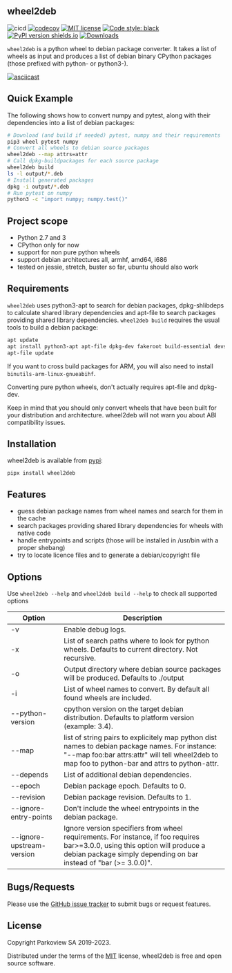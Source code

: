 ## wheel2deb

![cicd](https://github.com/upciti/wheel2deb/actions/workflows/cicd.yml/badge.svg)
[![codecov](https://codecov.io/gh/upciti/wheel2deb/branch/main/graph/badge.svg)](https://codecov.io/gh/upciti/wheel2deb)
[![MIT license](https://img.shields.io/badge/License-MIT-blue.svg)](https://lbesson.mit-license.org/)
[![Code style: black](https://img.shields.io/badge/code%20style-black-000000.svg)](https://github.com/ambv/black)
[![PyPI version shields.io](https://img.shields.io/pypi/v/wheel2deb.svg)](https://pypi.python.org/pypi/wheel2deb/)
[![Downloads](https://static.pepy.tech/personalized-badge/wheel2deb?period=total&units=international_system&left_color=blue&right_color=green&left_text=Downloads)](https://pepy.tech/project/wheel2deb)

`wheel2deb` is a python wheel to debian package converter. It takes a list of wheels as input and produces a list of debian binary CPython packages (those prefixed with python- or python3-).

[![asciicast](https://asciinema.org/a/249779.svg)](https://asciinema.org/a/249779)

## Quick Example

The following shows how to convert numpy and pytest, along with their dependencies into a list of debian packages:

```sh
# Download (and build if needed) pytest, numpy and their requirements
pip3 wheel pytest numpy
# Convert all wheels to debian source packages
wheel2deb --map attrs=attr
# Call dpkg-buildpackages for each source package
wheel2deb build
ls -l output/*.deb
# Install generated packages
dpkg -i output/*.deb
# Run pytest on numpy
python3 -c "import numpy; numpy.test()"
```

## Project scope

- Python 2.7 and 3
- CPython only for now
- support for non pure python wheels
- support debian architectures all, armhf, amd64, i686
- tested on jessie, stretch, buster so far, ubuntu should also work

## Requirements

`wheel2deb` uses python3-apt to search for debian packages, dpkg-shlibdeps to calculate shared library dependencies and apt-file to search packages providing shared library dependencies. `wheel2deb build` requires the usual tools to build a debian package:

```sh
apt update
apt install python3-apt apt-file dpkg-dev fakeroot build-essential devscripts debhelper
apt-file update
```

If you want to cross build packages for ARM, you will also need to install `binutils-arm-linux-gnueabihf`.

Converting pure python wheels, don't actually requires apt-file and dpkg-dev.

Keep in mind that you should only convert wheels that have been built for your distribution and architecture. wheel2deb will not warn you about ABI compatibility issues.

## Installation

wheel2deb is available from [pypi](https://pypi.org/project/wheel2deb/):

```shell
pipx install wheel2deb
```

## Features

- guess debian package names from wheel names and search for them in the cache
- search packages providing shared library dependencies for wheels with native code
- handle entrypoints and scripts (those will be installed in /usr/bin with a proper shebang)
- try to locate licence files and to generate a debian/copyright file

## Options

Use `wheel2deb --help` and `wheel2deb build --help` to check all supported options

| Option                    | Description                                                                                                                                                                                        |
| ------------------------- | -------------------------------------------------------------------------------------------------------------------------------------------------------------------------------------------------- |
| -v                        | Enable debug logs.                                                                                                                                                                                 |
| -x                        | List of search paths where to look for python wheels. Defaults to current directory. Not recursive.                                                                                                |
| -o                        | Output directory where debian source packages will be produced. Defaults to ./output                                                                                                               |
| -i                        | List of wheel names to convert. By default all found wheels are included.                                                                                                                          |
| --python-version          | cpython version on the target debian distribution. Defaults to platform version (example: 3.4).                                                                                                    |
| --map                     | list of string pairs to explicitely map python dist names to debian package names. For instance: "--map foo:bar attrs:attr" will tell wheel2deb to map foo to python-bar and attrs to python-attr. |
| --depends                 | List of additional debian dependencies.                                                                                                                                                            |
| --epoch                   | Debian package epoch. Defaults to 0.                                                                                                                                                               |
| --revision                | Debian package revision. Defaults to 1.                                                                                                                                                            |
| --ignore-entry-points     | Don't include the wheel entrypoints in the debian package.                                                                                                                                         |
| --ignore-upstream-version | Ignore version specifiers from wheel requirements. For instance, if foo requires bar>=3.0.0, using this option will produce a debian package simply depending on bar instead of "bar (>= 3.0.0)".  |

## Bugs/Requests

Please use the [GitHub issue tracker](https://github.com/upciti/wheel2deb/issues) to submit bugs or request features.

## License

Copyright Parkoview SA 2019-2023.

Distributed under the terms of the [MIT](https://github.com/upciti/wheel2deb/blob/master/LICENSE) license, wheel2deb is free and open source software.
